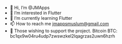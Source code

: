 - 👋 Hi, I’m @JMApps
- 👀 I’m interested in Flutter
- 🌱 I’m currently learning Flutter
- 📫 How to reach me jmappsmuslum@gmail.com
- 🙈 Those wishing to support the project. Bitcоin BTC: bc1qx9w04ru4udp7zwswzkel2lqagrzas2uwn6hzrh
